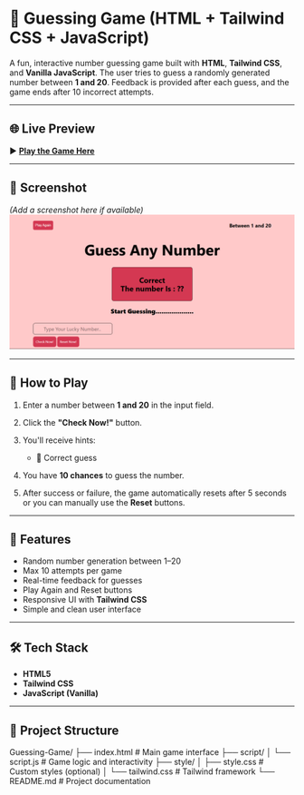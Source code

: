 # 🎯 Guessing Game (HTML + Tailwind CSS + JavaScript)

A fun, interactive number guessing game built with **HTML**, **Tailwind CSS**, and **Vanilla JavaScript**. The user tries to guess a randomly generated number between **1 and 20**. Feedback is provided after each guess, and the game ends after 10 incorrect attempts.

---

## 🌐 Live Preview

▶️ **[Play the Game Here](https://farhanahmedanik59.github.io/Guessing-Game/)**

---

## 📸 Screenshot

*(Add a screenshot here if available)*  
![Game Preview](preview/preview.png)

---

## 🚀 How to Play

1. Enter a number between **1 and 20** in the input field.
2. Click the **"Check Now!"** button.
3. You'll receive hints:
   - 🎉 Correct guess
 
4. You have **10 chances** to guess the number.
5. After success or failure, the game automatically resets after 5 seconds or you can manually use the **Reset** buttons.

---

## 🧩 Features

- Random number generation between 1–20
- Max 10 attempts per game
- Real-time feedback for guesses
- Play Again and Reset buttons
- Responsive UI with **Tailwind CSS**
- Simple and clean user interface

---

## 🛠️ Tech Stack

- **HTML5**
- **Tailwind CSS**
- **JavaScript (Vanilla)**

---

## 📁 Project Structure
Guessing-Game/
├── index.html # Main game interface
├── script/
│ └── script.js # Game logic and interactivity
├── style/
│ ├── style.css # Custom styles (optional)
│ └── tailwind.css # Tailwind framework
└── README.md # Project documentation
